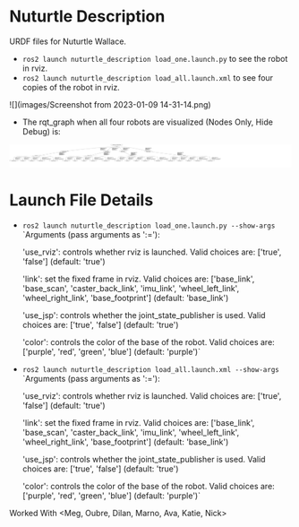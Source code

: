  # Nuturtle  Description
URDF files for Nuturtle Wallace.
* `ros2 launch nuturtle_description load_one.launch.py` to see the robot in rviz.
* `ros2 launch nuturtle_description load_all.launch.xml` to see four copies of the robot in rviz.


![](images/Screenshot from 2023-01-09 14-31-14.png)


* The rqt_graph when all four robots are visualized (Nodes Only, Hide Debug) is:


![](images/frames.svg)


# Launch File Details
* `ros2 launch nuturtle_description load_one.launch.py --show-args`
  `Arguments (pass arguments as '<name>:=<value>'):

    'use_rviz':
        controls whether rviz is launched. Valid choices are: ['true', 'false']
        (default: 'true')

    'link':
        set the fixed frame in rviz. Valid choices are: ['base_link', 'base_scan', 'caster_back_link', 'imu_link', 'wheel_left_link', 'wheel_right_link', 'base_footprint']
        (default: 'base_link')

    'use_jsp':
        controls whether the joint_state_publisher is used. Valid choices are: ['true', 'false']
        (default: 'true')

    'color':
        controls the color of the base of the robot. Valid choices are: ['purple', 'red', 'green', 'blue']
        (default: 'purple')`

* `ros2 launch nuturtle_description load_all.launch.xml --show-args`
  `Arguments (pass arguments as '<name>:=<value>'):

    'use_rviz':
        controls whether rviz is launched. Valid choices are: ['true', 'false']
        (default: 'true')

    'link':
        set the fixed frame in rviz. Valid choices are: ['base_link', 'base_scan', 'caster_back_link', 'imu_link', 'wheel_left_link', 'wheel_right_link', 'base_footprint']
        (default: 'base_link')

    'use_jsp':
        controls whether the joint_state_publisher is used. Valid choices are: ['true', 'false']
        (default: 'true')

    'color':
        controls the color of the base of the robot. Valid choices are: ['purple', 'red', 'green', 'blue']
        (default: 'purple')`

Worked With <Meg, Oubre, Dilan, Marno, Ava, Katie, Nick>